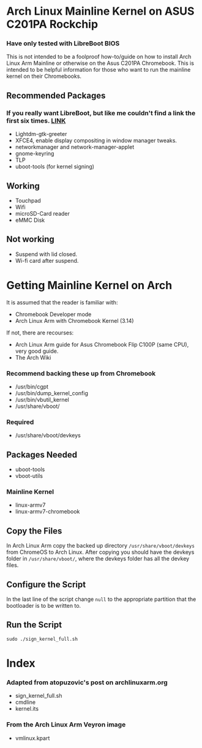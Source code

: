 # Arch Linux Mainline Kernel on ASUS C201PA Rockchip
### Have only tested with LibreBoot BIOS
This is not intended to be a foolproof how-to/guide on how to install
Arch Linux Arm Mainline or otherwise on the Asus C201PA Chromebook.
This is intended to be helpful information for those who want to 
run the mainline kernel on their Chromebooks.

## Recommended Packages
### If you really want LibreBoot, but like me couldn't find a link the first six times. [LINK](https://www.mirrorservice.org/sites/libreboot.org/release/stable/20160902/rom/depthcharge/)
* Lightdm-gtk-greeter
* XFCE4, enable display compositing in window manager tweaks.
* networkmanager and network-manager-applet
* gnome-keyring
* TLP
* uboot-tools (for kernel signing)

## Working
* Touchpad
* Wifi
* microSD-Card reader
* eMMC Disk

## Not working
* Suspend with lid closed.
* Wi-fi card after suspend.

# Getting Mainline Kernel on Arch
It is assumed that the reader is familiar with:
* Chromebook Developer mode
* Arch Linux Arm with Chromebook Kernel (3.14)

If not, there are recourses:
* Arch Linux Arm guide for Asus Chromebook Flip C100P (same CPU), very good guide.
* The Arch Wiki

### Recommend backing these up from Chromebook
* /usr/bin/cgpt
* /usr/bin/dump_kernel_config
* /usr/bin/vbutil_kernel
* /usr/share/vboot/
### Required
* /usr/share/vboot/devkeys

## Packages Needed
* uboot-tools
* vboot-utils
### Mainline Kernel
* linux-armv7
* linux-armv7-chromebook

## Copy the Files
In Arch Linux Arm copy the backed up directory `/usr/share/vboot/devkeys`
from ChromeOS to Arch Linux. After copying you should have the devkeys 
folder in `/usr/share/vboot/`, where the devkeys folder has all the devkey
files.

## Configure the Script
In the last line of the script change `null` to the appropriate 
partition that the bootloader is to be written to.

## Run the Script
`sudo ./sign_kernel_full.sh`

# Index
### Adapted from atopuzovic's post on archlinuxarm.org
* sign_kernel_full.sh
* cmdline
* kernel.its
### From the Arch Linux Arm Veyron image
* vmlinux.kpart
